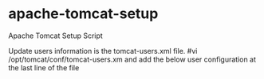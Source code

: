 # apache-tomcat-setup
Apache Tomcat Setup Script


Update users information is the tomcat-users.xml file. 
#vi /opt/tomcat/conf/tomcat-users.xm and add the below user configuration at the last line of the file

<role rolename="manager-gui"/>
 <role rolename="manager-script"/>
 <role rolename="manager-jmx"/>
 <role rolename="manager-status"/>
 <user username="admin" password="admin" roles="manager-gui, manager-script, manager-jmx, manager-status"/>
 <user username="deployer" password="deployer" roles="manager-script"/>
 <user username="tomcat" password="s3cret" roles="manager-gui"/>


